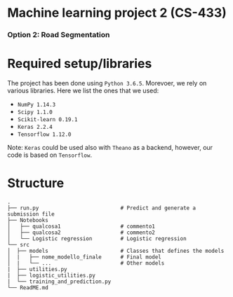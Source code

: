 # Machine learning project 2 (CS-433)
### Option 2: Road Segmentation


# Required setup/libraries
The project has been done using `Python 3.6.5`. Morevoer, we rely on various libraries. Here we list the ones that we used:
* `NumPy 1.14.3`
* `Scipy 1.1.0`
* `Scikit-learn 0.19.1`
* `Keras 2.2.4`
* `Tensorflow 1.12.0`

Note: `Keras` could be used also with `Theano` as a backend, however, our code is based on `Tensorflow`.

# Structure
    .
    ├── run.py                          # Predict and generate a submission file
    ├── Notebooks                       
    │   ├── qualcosa1                   # commento1
    │   ├── qualcosa2                   # commento2
    │   └── Logistic regression         # Logistic regression
    └── src
    │  ├── models                       # Classes that defines the models
    │  |   ├── nome_modello_finale      # Final model
    │  |   └── ...                      # Other models
    |  ├── utilities.py                 
    |  ├── logistic_utilities.py
    |  └── training_and_prediction.py
    └── ReadME.md

